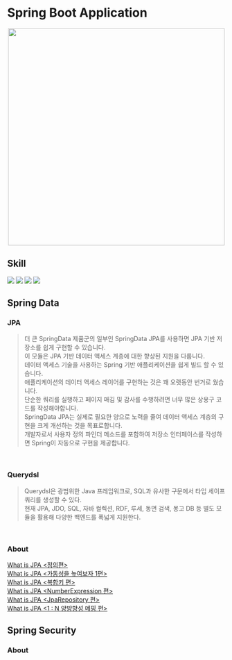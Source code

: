 # Spring Boot Application
<p align="center">
<img src="https://user-images.githubusercontent.com/53357210/117662394-78a50680-b1da-11eb-8b39-7eaf9274a44f.png" width="500"/>
</p>

## Skill

<p>
<img src="https://img.shields.io/badge/Spring-6DB33F?style=flat-square&logo=Spring&logoColor=white"/>
<img src="https://img.shields.io/badge/Java-007396?style=flat-square&logo=Java&logoColor=white"/>
<img src="https://img.shields.io/badge/Gradle-02303A?style=flat-square&logo=Gradle&logoColor=white"/>
<img src="https://img.shields.io/badge/PostgreSQL-336791?style=flat-square&logo=PostgreSQL&logoColor=white"/>
</p>

## Spring Data

### JPA
>더 큰 SpringData 제품군의 일부인 SpringData JPA를 사용하면 JPA 기반 저장소를 쉽게 구현할 수 있습니다.<br/>
>이 모듈은 JPA 기반 데이터 액세스 계층에 대한 향상된 지원을 다룹니다.<br/> 
>데이터 액세스 기술을 사용하는 Spring 기반 애플리케이션을 쉽게 빌드 할 수 있습니다.<br/>
>애플리케이션의 데이터 액세스 레이어를 구현하는 것은 꽤 오랫동안 번거로 웠습니다.<br/> 
>단순한 쿼리를 실행하고 페이지 매김 및 감사를 수행하려면 너무 많은 상용구 코드를 작성해야합니다.<br/>
>SpringData JPA는 실제로 필요한 양으로 노력을 줄여 데이터 액세스 계층의 구현을 크게 개선하는 것을 목표로합니다.<br/>
>개발자로서 사용자 정의 파인더 메소드를 포함하여 저장소 인터페이스를 작성하면 Spring이 자동으로 구현을 제공합니다.<br/>

<br/>

### Querydsl
> Querydsl은 광범위한 Java 프레임워크로, SQL과 유사한 구문에서 타입 세이프 쿼리를 생성할 수 있다.<br/>
> 현재 JPA, JDO, SQL, 자바 컬렉션, RDF, 루세, 동면 검색, 몽고 DB 등 별도 모듈을 활용해 다양한 백엔드를 폭넓게 지원한다.<br/>

<br/>

### About 
[What is JPA <정의편>](https://velog.io/@ewan/What-is-JPA-정의편) </br>
[What is JPA <가동성을 높여보자 1편>](https://velog.io/@ewan/What-is-JPA-가동성을-높여보자-1편) </br>
[What is JPA <복합키 편>](https://velog.io/@ewan/What-is-JPA-복합키-편) </br>
[What is JPA <NumberExpression 편>](https://velog.io/@ewan/What-is-JPA-NumberExpression-편) </br>
[What is JPA <JpaRepository 편>](https://velog.io/@ewan/What-is-JPA-JpaRepository-편) </br>
[What is JPA <1 : N 양뱡향성 메핑 편>](https://velog.io/@ewan/What-is-JPA-1-N-양뱡향성-메핑-편) </br>


## Spring Security


### About


